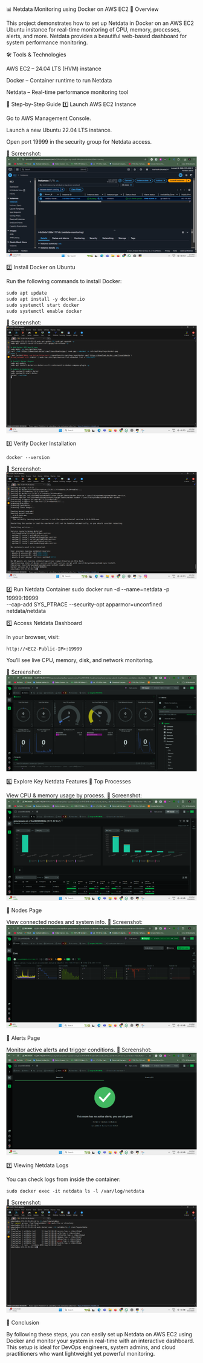 📊 Netdata Monitoring using Docker on AWS EC2
📌 Overview

This project demonstrates how to set up Netdata in Docker on an AWS EC2 Ubuntu instance for real-time monitoring of CPU, memory, processes, alerts, and more.
Netdata provides a beautiful web-based dashboard for system performance monitoring.

🛠 Tools & Technologies

AWS EC2 – 24.04 LTS (HVM) instance

Docker – Container runtime to run Netdata

Netdata – Real-time performance monitoring tool

🚀 Step-by-Step Guide
1️⃣ Launch AWS EC2 Instance

Go to AWS Management Console.

Launch a new Ubuntu 22.04 LTS instance.

Open port 19999 in the security group for Netdata access.

📸 Screenshot:
![Running-EC2-Instance](screenshots/running-ec2-instance.png)



2️⃣ Install Docker on Ubuntu

Run the following commands to install Docker:
```
sudo apt update
sudo apt install -y docker.io
sudo systemctl start docker
sudo systemctl enable docker
```

📸 Screenshot:
![Docker-Installation-Command](screenshots/docker-installation-commands.png)



3️⃣ Verify Docker Installation

```
docker --version
```

📸 Screenshot:
![Docker-Version-Output](screenshots/docker-version-output.png)



4️⃣ Run Netdata Container
sudo docker run -d --name=netdata -p 19999:19999 \
  --cap-add SYS_PTRACE --security-opt apparmor=unconfined \
  netdata/netdata

  

5️⃣ Access Netdata Dashboard

In your browser, visit:
```
http://<EC2-Public-IP>:19999
```

You’ll see live CPU, memory, disk, and network monitoring.

📸 Screenshot:
![Home-Page](screenshots/home_page-metrics-CPU-Memory_visible.png)



6️⃣ Explore Key Netdata Features
🔹 Top Processes

View CPU & memory usage by process.
📸 Screenshot:
![Top-Page](screenshots/top-page.png)



🔹 Nodes Page

View connected nodes and system info.
📸 Screenshot:
![Node-Page](screenshots/nodes-page.png)



🔹 Alerts Page

Monitor active alerts and trigger conditions.
📸 Screenshot:
![Alerts-Page](screenshots/alerts-page.png)




7️⃣ Viewing Netdata Logs

You can check logs from inside the container:

```
sudo docker exec -it netdata ls -l /var/log/netdata
```


📸 Screenshot:
![Navigate-Into-Logs](screenshots/navigated-into-logs.png)




🎯 Conclusion

By following these steps, you can easily set up Netdata on AWS EC2 using Docker and monitor your system in real-time with an interactive dashboard.
This setup is ideal for DevOps engineers, system admins, and cloud practitioners who want lightweight yet powerful monitoring.






